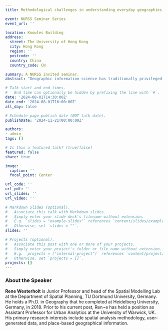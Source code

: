 ```yaml
---
title: Methodological challenges in understanding everyday geographies through spatial analysis

event: NURSS Seminar Series
event_url: ''

location: Knowles Building
address:
  street: The University of Hong Kong
  city: Hong Kong
  region: ''
  postcode: ''
  country: China
  country_code: CN

summary: A NURSS invited seminar.
abstract: "Geographic information science has traditionally privileged geometric operationalisations of geographic space. This is understandable given the conceptual straightforwardness of abstract geometry, which lends itself to formalisation. However, this privileging of geometry sometimes leads to epistemological conflicts when geometric operationalisations are not adequate representations of geographical features. One such area that is affected by the problem described above is the study of everyday geographies. These encompass mundane, taken-for-granted, and often habitual aspects of people's everyday lives. Geometry is probably not an ideal analytical domain for these kinds of geographies, as people do not structure their lives in geometric containers but in complex spaces that emerge while living lived realities. This discrepancy has led to a rejection of geometry and, more generally, quantitative spatial science by some human geographers and, since the 1960s, to a deep division within the discipline. In this talk, I will adopt a spatial-statistical perspective and discuss the challenges arising from the outlined discrepancy between abstract geometries used in analytical routines and the underlying conceptualisations of geographical space, which have a different character. I will also briefly present some possible workarounds that I have explored in recent years to continue working with the established spatial-statistical tools but yielding more appropriate results. Finally, I will offer some thoughts on how we could possibly change the nature of spatial statistics in a more fundamental way to eventually arrive at a different approach that better meets the needs of human-geographic investigations."

# Talk start and end times.
#   End time can optionally be hidden by prefixing the line with `#`.
date: '2024-08-01T14:30:00Z'
date_end: '2024-08-01T16:00:00Z'
all_day: false

# Schedule page publish date (NOT talk date).
publishDate: '2024-11-21T00:00:00Z'

authors: 
- admin
tags: []

# Is this a featured talk? (true/false)
featured: false
share: true

image:
  caption: ''
  focal_point: Center

url_code: ''
url_pdf: ''
url_slides: ''
url_video: ''

# Markdown Slides (optional).
#   Associate this talk with Markdown slides.
#   Simply enter your slide deck's filename without extension.
#   E.g. `slides = "example-slides"` references `content/slides/example-slides.md`.
#   Otherwise, set `slides = ""`.
slides: ''

# Projects (optional).
#   Associate this post with one or more of your projects.
#   Simply enter your project's folder or file name without extension.
#   E.g. `projects = ["internal-project"]` references `content/project/deep-learning/index.md`.
#   Otherwise, set `projects = []`.
projects: []
---
```


### About the Speaker
**Rene Westerholt** is Junior Professor and head of the Spatial Modelling Lab at the Department of Spatial Planning, TU Dortmund University, Germany. He holds a Ph.D. in Geography that he completed at Heidelberg University, Germany, in 2018. Prior to his current post, Ren¬e has held a position as Assistant Professor for Urban Analytics at the University of Warwick, UK. His primary research interests include spatial analysis methodology, user-generated data, and place-based geographical information.